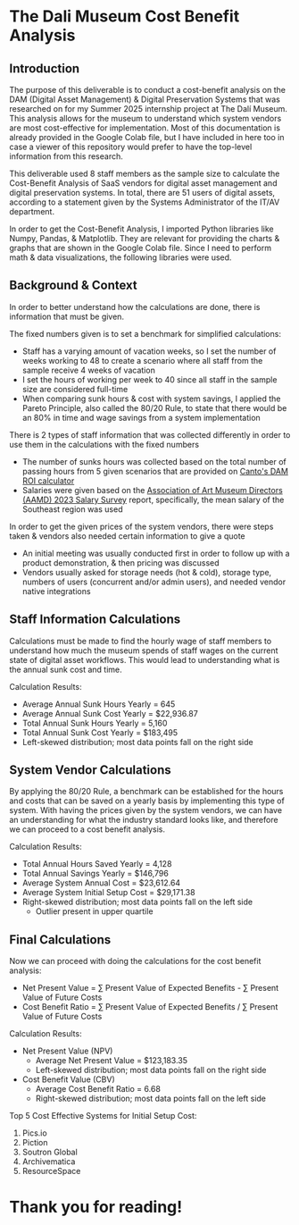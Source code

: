 # The Dali Museum Cost Benefit Analysis

## Introduction
The purpose of this deliverable is to conduct a cost-benefit analysis on the DAM (Digital Asset Management) & Digital Preservation Systems that was researched on for my Summer 2025 internship project at The Dalí Museum. This analysis allows for the museum to understand which system vendors are most cost-effective for implementation. Most of this documentation is already provided in the Google Colab file, but I have included in here too in case a viewer of this repository would prefer to have the top-level information from this research.

This deliverable used 8 staff members as the sample size to calculate the Cost-Benefit Analysis of SaaS vendors for digital asset management and digital preservation systems. In total, there are 51 users of digital assets, according to a statement given by the Systems Administrator of the IT/AV department.

In order to get the Cost-Benefit Analysis, I imported Python libraries like Numpy, Pandas, & Matplotlib. They are relevant for providing the charts & graphs that are shown in the Google Colab file. Since I need to perform math & data visualizations, the following libraries were used.

## Background & Context
In order to better understand how the calculations are done, there is information that must be given.

The fixed numbers given is to set a benchmark for simplified calculations:
- Staff has a varying amount of vacation weeks, so I set the number of weeks working to 48 to create a scenario where all staff from the sample receive 4 weeks of vacation
- I set the hours of working per week to 40 since all staff in the sample size are considered full-time
- When comparing sunk hours & cost with system savings, I applied the Pareto Principle, also called the 80/20 Rule, to state that there would be an 80% in time and wage savings from a system implementation

There is 2 types of staff information that was collected differently in order to use them in the calculations with the fixed numbers
- The number of sunks hours was collected based on the total number of passing hours from 5 given scenarios that are provided on [Canto's DAM ROI calculator](https://www.canto.com/dam-roi/)
- Salaries were given based on the [Association of Art Museum Directors (AAMD) 2023 Salary Survey](https://thedali-my.sharepoint.com/my?id=%2Fpersonal%2Fasierra%5Fthedali%5Fonmicrosoft%5Fcom%2FDocuments%2FAttachments%2FAAMD%5FSalary%20Survey%202023%2Epdf&parent=%2Fpersonal%2Fasierra%5Fthedali%5Fonmicrosoft%5Fcom%2FDocuments%2FAttachments&ga=1) report, specifically, the mean salary of the Southeast region was used

In order to get the given prices of the system vendors, there were steps taken & vendors also needed certain information to give a quote
- An initial meeting was usually conducted first in order to follow up with a product demonstration, & then pricing was discussed
- Vendors usually asked for storage needs (hot & cold), storage type, numbers of users (concurrent and/or admin users), and needed vendor native integrations

## Staff Information Calculations
Calculations must be made to find the hourly wage of staff members to understand how much the museum spends of staff wages on the current state of digital asset workflows. This would lead to understanding what is the annual sunk cost and time.

Calculation Results:
- Average Annual Sunk Hours Yearly = 645
- Average Annual Sunk Cost Yearly = $22,936.87
- Total Annual Sunk Hours Yearly = 5,160
- Total Annual Sunk Cost Yearly = $183,495
- Left-skewed distribution​; most data points fall on the right side

## System Vendor Calculations
By applying the 80/20 Rule, a benchmark can be established for the hours and costs that can be saved on a yearly basis by implementing this type of system. With having the prices given by the system vendors, we can have an understanding for what the industry standard looks like, and therefore we can proceed to a cost benefit analysis.

Calculation Results:
- Total Annual Hours Saved Yearly = 4,128
- Total Annual Savings Yearly = $146,796
- Average System Annual Cost = $23,612.64
- Average System Initial Setup Cost = $29,171.38
- Right-skewed distribution​; most data points fall on the left side​
  - Outlier present in upper quartile

## Final Calculations
Now we can proceed with doing the calculations for the cost benefit analysis:
- Net Present Value = ∑ Present Value of Expected Benefits - ∑ Present Value of Future Costs
- Cost Benefit Ratio = ∑ Present Value of Expected Benefits / ∑ Present Value of Future Costs

Calculation Results:
- Net Present Value (NPV)
  - Average Net Present Value = $123,183.35
  - Left-skewed distribution; most data points fall on the right side
- Cost Benefit Value (CBV)
  - Average Cost Benefit Ratio = 6.68
  - Right-skewed distribution; most data points fall on the left side

Top 5 Cost Effective Systems for Initial Setup Cost:
1. Pics.io
2. Piction
3. Soutron Global
4. Archivematica
5. ResourceSpace

# Thank you for reading!
